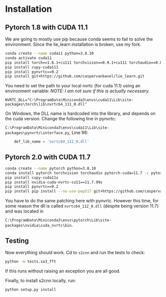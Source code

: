 # Installation
## Pytorch 1.8 with CUDA 11.1

We are going to mostly use pip because conda seems to fail to solve the environment.
Since the lie_learn installation is broken, use my fork.

```bash
conda create --name cuda11 python=3.8.10
conda activate cuda11
pip install torch==1.8.1+cu111 torchvision==0.9.1+cu111 torchaudio==0.8.1 -f https://download.pytorch.org/whl/torch_stable.html
pip install cupy-cuda111
pip install pynvrtc==9.2
pip install git+https://github.com/caspervanbavel/lie_learn.git
```

You need to set the path to your local nvrtc (for cuda 11.1) using an environment variable: 
*NOTE: I am not sure if this is actually necessary.*

`NVRTC_DLL="C:\ProgramData\Miniconda3\envs\cuda11\Lib\site-packages\torch\lib\nvrtc64_111_0.dll"`

On Windows, the DLL name is hardcoded into the library, and depends on the cuda version.
Change the following line in pynvrtc:

`C:\ProgramData\Miniconda3\envs\cuda11\Lib\site-packages\pynvrtc\interface.py`,
Line 96:
```python
    def_lib_name = 'nvrtc64_111_0.dll'
```

## Pytorch 2.0 with CUDA 11.7
```bash
conda create --name pytorch python=3.8.10
conda install pytorch torchvision torchaudio pytorch-cuda=11.7 -c pytorch -c nvidia
pip install cupy-cuda11x
pip install nvidia-cuda-nvrtc-cu11==11.7.99s
pip install pynvrtc==9.2
pip install pip install --no-use-pep517 git+https://github.com/caspervanbavel/lie_learn.git
```

You have to do the same patching here with pynvrtc. 
However this time, for some reason the dll is called `nvrtc64_112_0.dll` (despite being version 11.7) and was located in

`C:\ProgramData\Miniconda3\envs\pytorch\Lib\site-packages\nvidia\cuda_nvrtc\bin`.

## Testing

Now everything should work. Cd to `s2cnn` and run the tests to check:
```bash
python -m tests.so3_fft
```

If this  runs without raising an exception you are all good.

Finally, to install s2cnn locally, run:
```bash
python setup.py install
```
